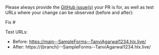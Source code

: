 Please always provide the [GitHub issue(s)](../issues) your PR is for, as well as test URLs where your change can be observed (before and after):

Fix #<gh-issue-id>

Test URLs:
- Before: https://main--SampleForms--TanviAgarwal1234.hlx.live/
- After: https://{branch}--SampleForms--TanviAgarwal1234.hlx.live/
